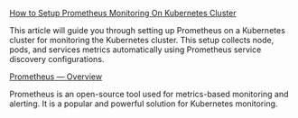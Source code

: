 [How to Setup Prometheus Monitoring On Kubernetes Cluster](https://devopscube.com/setup-prometheus-monitoring-on-kubernetes/)

This article will guide you through setting up Prometheus on a Kubernetes cluster for monitoring the Kubernetes cluster. This setup collects node, pods, and services metrics automatically using Prometheus service discovery configurations.

[Prometheus — Overview](https://medium.com/devops-mojo/prometheus-overview-what-is-prometheus-introduction-92e064cff606)

Prometheus is an open-source tool used for metrics-based monitoring and alerting. It is a popular and powerful solution for Kubernetes monitoring.